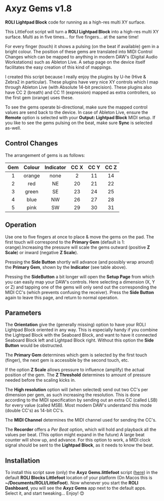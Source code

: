 # Axyz Gems v1.8
**ROLI Lightpad Block** code for running as a high-res multi XY surface.

This LittleFoot script will turn a **ROLI Lightpad Block** into a high-res multi XY surface. Multi as in five times... for five fingers... at the same time!

For every finger (touch) it shows a pulsing (on the beat if available) gem in a bright colour. The position of these  gems are translated into MIDI Control Changes which can be mapped to anything in modern DAW's (Digital Audio Workstations) such as Ableton Live. A setup page on the device itself facilitates the easy creation of this kind of mappings.

I created this script because I really enjoy the plugins by U-he (Hive & Zebra2 in particular). These plugins have very nice XY controls which I map through Ableton Live (with Absolute 14-bit precision). These plugins also have CC 2 (breath) and CC 11 (expression) mapped as extra controllers, so the first gem (orange) uses these.

To see the gems operate bi-directional, make sure the mapped control values are send back to the device. In case of Ableton Live, ensure the **Remote** option is selected with your **Output: Lightpad Block** MIDI setup. If you like to see the gems pulsing on the beat, make sure **Sync** is selected as-well.

## Control Changes

The arrangement of gems is as follows:

| Gem  | Colour | Indicator | CC X | CC Y | CC Z |
|:----:|:------:|:---------:|:----:|:----:| :---:|
|   1  | orange |    none   |   2  |  11  |  14  |
|   2  |  red   |     NE    |  20  |  21  |  22  |
|   3  |  green |     SE    |  23  |  24  |  25  |
|   4  |  blue  |     NW    |  26  |  27  |  28  |
|   5  |  pink  |     SW    |  29  |  30  |  31  |

## Operation

Use one to five fingers at once to place & move the gems on the pad. The first touch will correspond to the **Primary Gem** (default is 1: orange).Increasing the pressure will scale the gems outward (positive **Z Scale**) or inward (negative **Z Scale**).

Pressing the **Side Button** shortly will advance (and possibly wrap around) the **Primary Gem**, shown by the **Indicator** (see table above).

Pressing the **SideButton** a bit longer will open the **Setup Page** from which you can easily map your DAW's controls. Here selecting a dimension (X, Y or Z) and tapping one of the gems will only send out the corresponding the MIDI CC's (which prevents confusing the receiver). Press the **Side Button** again to leave this page, and return to normal operation.

## Parameters

The **Orientation** give the (generally missing) option to have your ROLI Lightpad Block oriented in any way. This is especially handy if you combine the Lightpad Block with the Seaboard Block, and want to have it connected Seaboard Block left and Lightpad Block right. Without this option the **Side Button** would be obstructed.

The **Primary Gem** determines which gem is selected by the first touch (finger), the next gem is accessible by the second touch, etc.

If the option **Z Scale** allows pressure to influence (amplify) the actual position of the gem. The **Z Threshold** determines to amount of pressure needed before the scaling kicks in.

The **High resolution** option will (when selected) send out two CC's per dimension per gem, as such increasing the resolution. This is done according to the MIDI specification by sending out an extra CC (called LSB) for every value (called MSB). Most modern DAW's understand this mode (double CC's) as 14-bit CC's.

The **MIDI Channel** determines the MIDI channel used for sending the CC's.

The **Recorder** offers a *Per Beat* option, which will hold and playback all the values per beat. (This option might expand in the future)
A large beat counter will show up, and advance. For this option to work, a MIDI clock signal should be sent to the **Lightpad Block**, as it needs to know the beat.

<!---## Setup Page

To access the setup page, hold down the side button for a while. You' ll be presented by a page showing the dimensions X, Y & Z, and the five gems. One of the dimensions will be highlighted. By pressing any one of the dimensions it will be selected.By touching one of the gems, the corresponding CC for that gem and the selected dimension will be send so that an easy mapping in your DAW can be made. To leave the setup page, a short press of the side button will suffice. -->

## Installation

To install this script save (only) the **Axyz Gems.littlefoot** script (<a href="https://raw.githubusercontent.com/jorisroling/axyz-gems/master/Axyz%20Gems.littlefoot" target="_blank">here</a>)  in the default **ROLI Blocks Littlefoot** location of your platform (On Macos this is **~/Documents/ROLI/LittleFoot**). Now whenever you start the **ROLI Dashboard**, you will see the **Axyz Gems** app next to the default apps. Select it, and start tweaking... Enjoy! 😊
